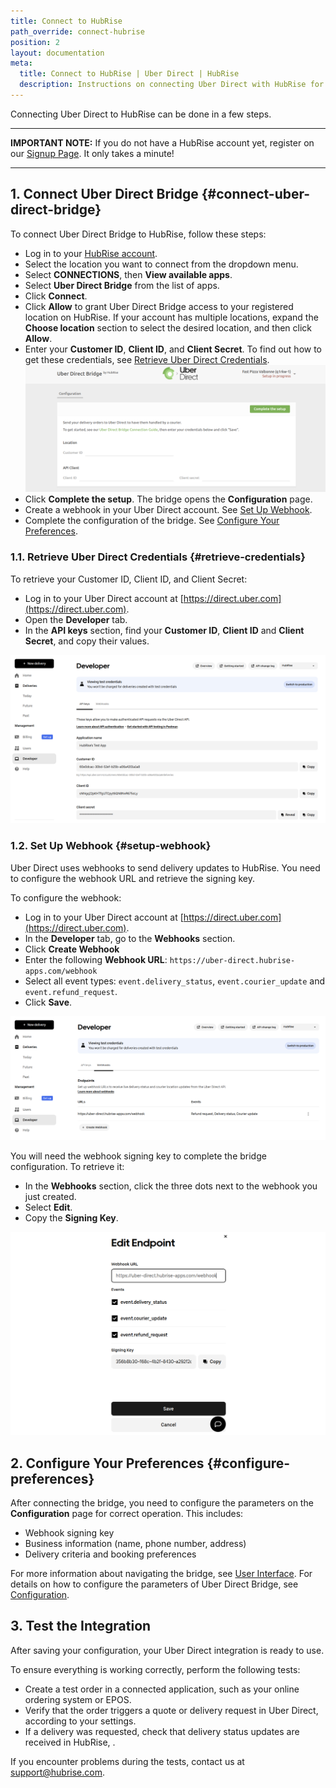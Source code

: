 ```yaml
---
title: Connect to HubRise
path_override: connect-hubrise
position: 2
layout: documentation
meta:
  title: Connect to HubRise | Uber Direct | HubRise
  description: Instructions on connecting Uber Direct with HubRise for your EPOS to work with other apps as a cohesive whole. Connect apps and synchronise your data.
---
```


Connecting Uber Direct to HubRise can be done in a few steps.

---

**IMPORTANT NOTE:** If you do not have a HubRise account yet, register on our [Signup Page](https://manager.hubrise.com/signup). It only takes a minute!

---

## 1. Connect Uber Direct Bridge {#connect-uber-direct-bridge}

To connect Uber Direct Bridge to HubRise, follow these steps:

- Log in to your [HubRise account](https://manager.hubrise.com).
- Select the location you want to connect from the dropdown menu.
- Select **CONNECTIONS**, then **View available apps**.
- Select **Uber Direct Bridge** from the list of apps.
- Click **Connect**.
- Click **Allow** to grant Uber Direct Bridge access to your registered location on HubRise. If your account has multiple locations, expand the **Choose location** section to select the desired location, and then click **Allow**.
- Enter your **Customer ID**, **Client ID**, and **Client Secret**. To find out how to get these credentials, see [Retrieve Uber Direct Credentials](#retrieve-credentials).
  ![Connection page to Uber Direct Bridge](./images/001-uber-direct-enter-ids.png)
- Click **Complete the setup**. The bridge opens the **Configuration** page.
- Create a webhook in your Uber Direct account. See [Set Up Webhook](#setup-webhook).
- Complete the configuration of the bridge. See [Configure Your Preferences](#configure-preferences).

### 1.1. Retrieve Uber Direct Credentials {#retrieve-credentials}

To retrieve your Customer ID, Client ID, and Client Secret:

- Log in to your Uber Direct account at [https://direct.uber.com](https://direct.uber.com).
- Open the **Developer** tab.
- In the **API keys** section, find your **Customer ID**, **Client ID** and **Client Secret**, and copy their values.

![Uber Direct Developer tab showing credentials](./images/002-uber-direct-developer-ids.png)

### 1.2. Set Up Webhook {#setup-webhook}

Uber Direct uses webhooks to send delivery updates to HubRise. You need to configure the webhook URL and retrieve the signing key.

To configure the webhook:

- Log in to your Uber Direct account at [https://direct.uber.com](https://direct.uber.com).
- In the **Developer** tab, go to the **Webhooks** section.
- Click **Create Webhook**
- Enter the following **Webhook URL**: `https://uber-direct.hubrise-apps.com/webhook`
- Select all event types: `event.delivery_status`, `event.courier_update` and `event.refund_request`.
- Click **Save**.

![Uber Direct webhook configuration](./images/003-uber-direct-developer-webhooks.png)

You will need the webhook signing key to complete the bridge configuration. To retrieve it:

- In the **Webhooks** section, click the three dots next to the webhook you just created.
- Select **Edit**.
- Copy the **Signing Key**.

![Uber Direct webhook signing key](./images/004-uber-direct-developer-webhook-signing-key.png)

## 2. Configure Your Preferences {#configure-preferences}

After connecting the bridge, you need to configure the parameters on the **Configuration** page for correct operation. This includes:

- Webhook signing key
- Business information (name, phone number, address)
- Delivery criteria and booking preferences

For more information about navigating the bridge, see [User Interface](/apps/uber-direct/user-interface#configuration). For details on how to configure the parameters of Uber Direct Bridge, see [Configuration](/apps/uber-direct/configuration).

## 3. Test the Integration

After saving your configuration, your Uber Direct integration is ready to use.

To ensure everything is working correctly, perform the following tests:

- Create a test order in a connected application, such as your online ordering system or EPOS.
- Verify that the order triggers a quote or delivery request in Uber Direct, according to your settings.
- If a delivery was requested, check that delivery status updates are received in HubRise, .

If you encounter problems during the tests, contact us at support@hubrise.com.
